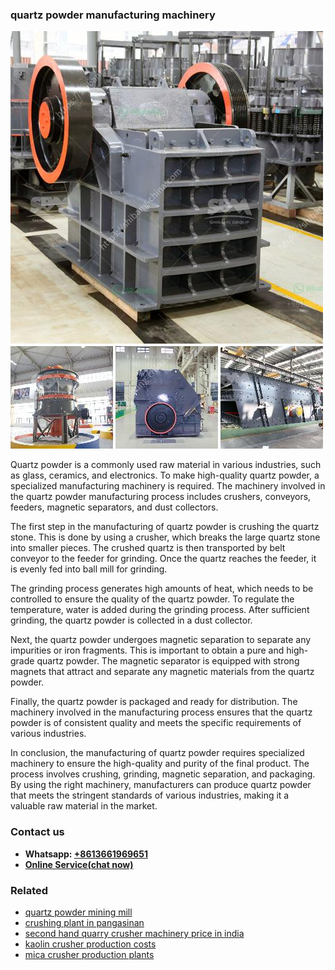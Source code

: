 <h3>quartz powder manufacturing machinery</h3><img src='1708663539.jpg' alt=''><p>Quartz powder is a commonly used raw material in various industries, such as glass, ceramics, and electronics. To make high-quality quartz powder, a specialized manufacturing machinery is required. The machinery involved in the quartz powder manufacturing process includes crushers, conveyors, feeders, magnetic separators, and dust collectors.</p><p>The first step in the manufacturing of quartz powder is crushing the quartz stone. This is done by using a crusher, which breaks the large quartz stone into smaller pieces. The crushed quartz is then transported by belt conveyor to the feeder for grinding. Once the quartz reaches the feeder, it is evenly fed into ball mill for grinding.</p><p>The grinding process generates high amounts of heat, which needs to be controlled to ensure the quality of the quartz powder. To regulate the temperature, water is added during the grinding process. After sufficient grinding, the quartz powder is collected in a dust collector.</p><p>Next, the quartz powder undergoes magnetic separation to separate any impurities or iron fragments. This is important to obtain a pure and high-grade quartz powder. The magnetic separator is equipped with strong magnets that attract and separate any magnetic materials from the quartz powder.</p><p>Finally, the quartz powder is packaged and ready for distribution. The machinery involved in the manufacturing process ensures that the quartz powder is of consistent quality and meets the specific requirements of various industries.</p><p>In conclusion, the manufacturing of quartz powder requires specialized machinery to ensure the high-quality and purity of the final product. The process involves crushing, grinding, magnetic separation, and packaging. By using the right machinery, manufacturers can produce quartz powder that meets the stringent standards of various industries, making it a valuable raw material in the market.</p><h3>Contact us</h3><ul><li><strong>Whatsapp:&nbsp;<a href="https://wa.me/8613661969651">+8613661969651</a></strong></li><li><a href="https://swt.shibang-china.com/?git&amp;zhl&amp;quartz powder manufacturing machinery"><strong>Online Service(chat now)</strong></a></li></ul><h3>Related</h3><ul><li><a href='quartz powder mining mill.md'>quartz powder mining mill</a></li><li><a href='crushing plant in pangasinan.md'>crushing plant in pangasinan</a></li><li><a href='second hand quarry crusher machinery price in india.md'>second hand quarry crusher machinery price in india</a></li><li><a href='kaolin crusher production costs.md'>kaolin crusher production costs</a></li><li><a href='mica crusher production plants.md'>mica crusher production plants</a></li></ul>
